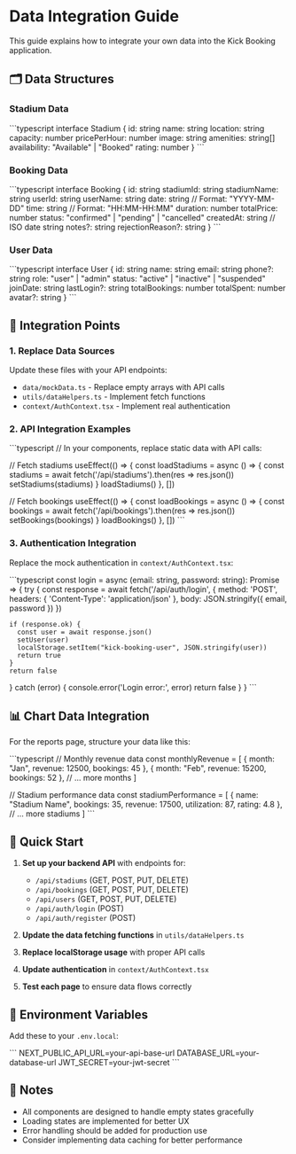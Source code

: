 # Data Integration Guide

This guide explains how to integrate your own data into the Kick Booking application.

## 🗂️ Data Structures

### Stadium Data
\`\`\`typescript
interface Stadium {
  id: string
  name: string
  location: string
  capacity: number
  pricePerHour: number
  image: string
  amenities: string[]
  availability: "Available" | "Booked"
  rating: number
}
\`\`\`

### Booking Data
\`\`\`typescript
interface Booking {
  id: string
  stadiumId: string
  stadiumName: string
  userId: string
  userName: string
  date: string // Format: "YYYY-MM-DD"
  time: string // Format: "HH:MM-HH:MM"
  duration: number
  totalPrice: number
  status: "confirmed" | "pending" | "cancelled"
  createdAt: string // ISO date string
  notes?: string
  rejectionReason?: string
}
\`\`\`

### User Data
\`\`\`typescript
interface User {
  id: string
  name: string
  email: string
  phone?: string
  role: "user" | "admin"
  status: "active" | "inactive" | "suspended"
  joinDate: string
  lastLogin?: string
  totalBookings: number
  totalSpent: number
  avatar?: string
}
\`\`\`

## 🔌 Integration Points

### 1. Replace Data Sources
Update these files with your API endpoints:

- `data/mockData.ts` - Replace empty arrays with API calls
- `utils/dataHelpers.ts` - Implement fetch functions
- `context/AuthContext.tsx` - Implement real authentication

### 2. API Integration Examples

\`\`\`typescript
// In your components, replace static data with API calls:

// Fetch stadiums
useEffect(() => {
  const loadStadiums = async () => {
    const stadiums = await fetch('/api/stadiums').then(res => res.json())
    setStadiums(stadiums)
  }
  loadStadiums()
}, [])

// Fetch bookings
useEffect(() => {
  const loadBookings = async () => {
    const bookings = await fetch('/api/bookings').then(res => res.json())
    setBookings(bookings)
  }
  loadBookings()
}, [])
\`\`\`

### 3. Authentication Integration

Replace the mock authentication in `context/AuthContext.tsx`:

\`\`\`typescript
const login = async (email: string, password: string): Promise<boolean> => {
  try {
    const response = await fetch('/api/auth/login', {
      method: 'POST',
      headers: { 'Content-Type': 'application/json' },
      body: JSON.stringify({ email, password })
    })
    
    if (response.ok) {
      const user = await response.json()
      setUser(user)
      localStorage.setItem("kick-booking-user", JSON.stringify(user))
      return true
    }
    return false
  } catch (error) {
    console.error('Login error:', error)
    return false
  }
}
\`\`\`

## 📊 Chart Data Integration

For the reports page, structure your data like this:

\`\`\`typescript
// Monthly revenue data
const monthlyRevenue = [
  { month: "Jan", revenue: 12500, bookings: 45 },
  { month: "Feb", revenue: 15200, bookings: 52 },
  // ... more months
]

// Stadium performance data
const stadiumPerformance = [
  { 
    name: "Stadium Name", 
    bookings: 35, 
    revenue: 17500, 
    utilization: 87, 
    rating: 4.8 
  },
  // ... more stadiums
]
\`\`\`

## 🚀 Quick Start

1. **Set up your backend API** with endpoints for:
   - `/api/stadiums` (GET, POST, PUT, DELETE)
   - `/api/bookings` (GET, POST, PUT, DELETE)
   - `/api/users` (GET, POST, PUT, DELETE)
   - `/api/auth/login` (POST)
   - `/api/auth/register` (POST)

2. **Update the data fetching functions** in `utils/dataHelpers.ts`

3. **Replace localStorage usage** with proper API calls

4. **Update authentication** in `context/AuthContext.tsx`

5. **Test each page** to ensure data flows correctly

## 🔧 Environment Variables

Add these to your `.env.local`:

\`\`\`
NEXT_PUBLIC_API_URL=your-api-base-url
DATABASE_URL=your-database-url
JWT_SECRET=your-jwt-secret
\`\`\`

## 📝 Notes

- All components are designed to handle empty states gracefully
- Loading states are implemented for better UX
- Error handling should be added for production use
- Consider implementing data caching for better performance
